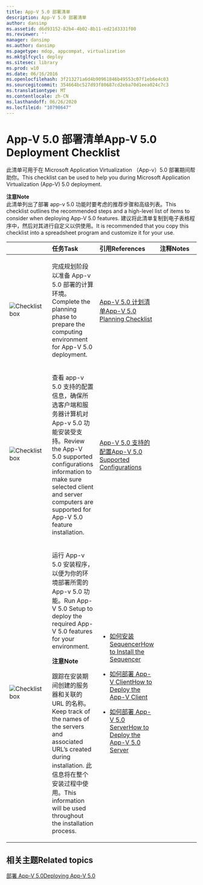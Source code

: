 ```yaml
---
title: App-V 5.0 部署清单
description: App-V 5.0 部署清单
author: dansimp
ms.assetid: d6d93152-82b4-4b02-8b11-ed21d3331f00
ms.reviewer: ''
manager: dansimp
ms.author: dansimp
ms.pagetype: mdop, appcompat, virtualization
ms.mktglfcycl: deploy
ms.sitesec: library
ms.prod: w10
ms.date: 06/16/2016
ms.openlocfilehash: 3f213271a6d4b90961846b49553c07f1eb6e4c03
ms.sourcegitcommit: 354664bc527d93f80687cd2eba70d1eea024c7c3
ms.translationtype: MT
ms.contentlocale: zh-CN
ms.lasthandoff: 06/26/2020
ms.locfileid: "10798647"
---
```

# <span data-ttu-id="6ca5c-103">App-V 5.0 部署清单</span><span class="sxs-lookup"><span data-stu-id="6ca5c-103">App-V 5.0 Deployment Checklist</span></span>


<span data-ttu-id="6ca5c-104">此清单可用于在 Microsoft Application Virtualization （App-v）5.0 部署期间帮助你。</span><span class="sxs-lookup"><span data-stu-id="6ca5c-104">This checklist can be used to help you during Microsoft Application Virtualization (App-V) 5.0 deployment.</span></span>

**<span data-ttu-id="6ca5c-105">注意</span><span class="sxs-lookup"><span data-stu-id="6ca5c-105">Note</span></span>**  
<span data-ttu-id="6ca5c-106">此清单列出了部署 app-v 5.0 功能时要考虑的推荐步骤和高级列表。</span><span class="sxs-lookup"><span data-stu-id="6ca5c-106">This checklist outlines the recommended steps and a high-level list of items to consider when deploying App-V 5.0 features.</span></span> <span data-ttu-id="6ca5c-107">建议将此清单复制到电子表格程序中，然后对其进行自定义以供使用。</span><span class="sxs-lookup"><span data-stu-id="6ca5c-107">It is recommended that you copy this checklist into a spreadsheet program and customize it for your use.</span></span>



<table>
<colgroup>
<col width="25%" />
<col width="25%" />
<col width="25%" />
<col width="25%" />
</colgroup>
<thead>
<tr class="header">
<th align="left"></th>
<th align="left"><span data-ttu-id="6ca5c-108">任务</span><span class="sxs-lookup"><span data-stu-id="6ca5c-108">Task</span></span></th>
<th align="left"><span data-ttu-id="6ca5c-109">引用</span><span class="sxs-lookup"><span data-stu-id="6ca5c-109">References</span></span></th>
<th align="left"><span data-ttu-id="6ca5c-110">注释</span><span class="sxs-lookup"><span data-stu-id="6ca5c-110">Notes</span></span></th>
</tr>
</thead>
<tbody>
<tr class="odd">
<td align="left"><img src="images/checklistbox.gif" alt="Checklist box" /></td>
<td align="left"><p><span data-ttu-id="6ca5c-111">完成规划阶段以准备 App-v 5.0 部署的计算环境。</span><span class="sxs-lookup"><span data-stu-id="6ca5c-111">Complete the planning phase to prepare the computing environment for App-V 5.0 deployment.</span></span></p></td>
<td align="left"><p><a href="app-v-50-planning-checklist.md" data-raw-source="[App-V 5.0 Planning Checklist](app-v-50-planning-checklist.md)"><span data-ttu-id="6ca5c-112">App-V 5.0 计划清单</span><span class="sxs-lookup"><span data-stu-id="6ca5c-112">App-V 5.0 Planning Checklist</span></span></a></p></td>
<td align="left"><p></p></td>
</tr>
<tr class="even">
<td align="left"><img src="images/checklistbox.gif" alt="Checklist box" /></td>
<td align="left"><p><span data-ttu-id="6ca5c-113">查看 app-v 5.0 支持的配置信息，确保所选客户端和服务器计算机对 App-v 5.0 功能安装受支持。</span><span class="sxs-lookup"><span data-stu-id="6ca5c-113">Review the App-V 5.0 supported configurations information to make sure selected client and server computers are supported for App-V 5.0 feature installation.</span></span></p></td>
<td align="left"><p><a href="app-v-50-supported-configurations.md" data-raw-source="[App-V 5.0 Supported Configurations](app-v-50-supported-configurations.md)"><span data-ttu-id="6ca5c-114">App-V 5.0 支持的配置</span><span class="sxs-lookup"><span data-stu-id="6ca5c-114">App-V 5.0 Supported Configurations</span></span></a></p></td>
<td align="left"><p></p></td>
</tr>
<tr class="odd">
<td align="left"><img src="images/checklistbox.gif" alt="Checklist box" /></td>
<td align="left"><p><span data-ttu-id="6ca5c-115">运行 App-v 5.0 安装程序，以便为你的环境部署所需的 App-v 5.0 功能。</span><span class="sxs-lookup"><span data-stu-id="6ca5c-115">Run App-V 5.0 Setup to deploy the required App-V 5.0 features for your environment.</span></span></p>
<div class="alert">
<strong><span data-ttu-id="6ca5c-116">注意</span><span class="sxs-lookup"><span data-stu-id="6ca5c-116">Note</span></span></strong><br/><p><span data-ttu-id="6ca5c-117">跟踪在安装期间创建的服务器和关联的 URL 的名称。</span><span class="sxs-lookup"><span data-stu-id="6ca5c-117">Keep track of the names of the servers and associated URL’s created during installation.</span></span> <span data-ttu-id="6ca5c-118">此信息将在整个安装过程中使用。</span><span class="sxs-lookup"><span data-stu-id="6ca5c-118">This information will be used throughout the installation process.</span></span></p>
</div>
<div>

</div></td>
<td align="left"><p></p>
<ul>
<li><p><a href="how-to-install-the-sequencer-beta-gb18030.md" data-raw-source="[How to Install the Sequencer](how-to-install-the-sequencer-beta-gb18030.md)"><span data-ttu-id="6ca5c-119">如何安装 Sequencer</span><span class="sxs-lookup"><span data-stu-id="6ca5c-119">How to Install the Sequencer</span></span></a></p></li>
<li><p><a href="how-to-deploy-the-app-v-client-gb18030.md" data-raw-source="[How to Deploy the App-V Client](how-to-deploy-the-app-v-client-gb18030.md)"><span data-ttu-id="6ca5c-120">如何部署 App-V Client</span><span class="sxs-lookup"><span data-stu-id="6ca5c-120">How to Deploy the App-V Client</span></span></a></p></li>
<li><p><a href="how-to-deploy-the-app-v-50-server-50sp3.md" data-raw-source="[How to Deploy the App-V 5.0 Server](how-to-deploy-the-app-v-50-server-50sp3.md)"><span data-ttu-id="6ca5c-121">如何部署 App-V 5.0 Server</span><span class="sxs-lookup"><span data-stu-id="6ca5c-121">How to Deploy the App-V 5.0 Server</span></span></a></p></li>
</ul></td>
<td align="left"><p></p></td>
</tr>
</tbody>
</table>








## <span data-ttu-id="6ca5c-122">相关主题</span><span class="sxs-lookup"><span data-stu-id="6ca5c-122">Related topics</span></span>


[<span data-ttu-id="6ca5c-123">部署 App-V 5.0</span><span class="sxs-lookup"><span data-stu-id="6ca5c-123">Deploying App-V 5.0</span></span>](deploying-app-v-50.md)









